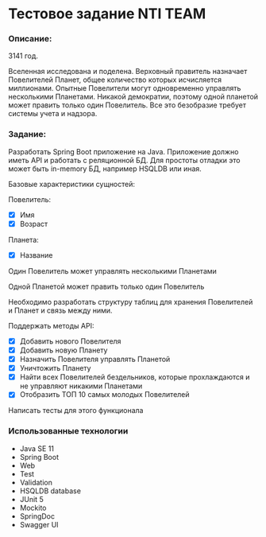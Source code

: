 # Тестовое задание NTI TEAM

### Описание:
3141 год.

Вселенная исследована и поделена.
Верховный правитель назначает Повелителей Планет, общее количество которых исчисляется миллионами.
Опытные Повелители могут одновременно управлять несколькими Планетами. Никакой демократии, поэтому одной планетой может править только один Повелитель.
Все это безобразие требует системы учета и надзора.

### Задание:

Разработать Spring Boot приложение на Java.
Приложение должно иметь API и работать с реляционной БД. Для простоты отладки это может быть in-memory БД, например HSQLDB или иная.

Базовые характеристики сущностей:

Повелитель:
- [X] Имя
- [X] Возраст

Планета:
- [X] Название

Один Повелитель может управлять несколькими Планетами

Одной Планетой может править только один Повелитель

Необходимо разработать структуру таблиц для хранения Повелителей и Планет и связь между ними.

Поддержать методы API:
- [X] Добавить нового Повелителя
- [X] Добавить новую Планету
- [X] Назначить Повелителя управлять Планетой
- [X] Уничтожить Планету
- [X] Найти всех Повелителей бездельников, которые прохлаждаются и не управляют никакими Планетами
- [X] Отобразить ТОП 10 самых молодых Повелителей

Написать тесты для этого функционала

### Использованные технологии

*   Java SE 11
*   Spring Boot
* Web
* Test
* Validation
*   HSQLDB database
*   JUnit 5
*   Mockito
*   SpringDoc
*   Swagger UI